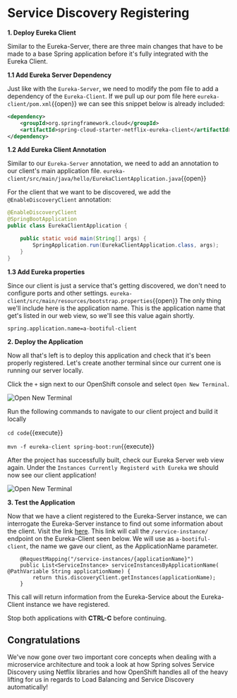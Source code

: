 # Service Discovery Registering

**1. Deploy Eureka Client**

Similar to the Eureka-Server, there are three main changes that have to be made to a base Spring application before it's fully integrated with the Eureka Client.

**1.1 Add Eureka Server Dependency**

Just like with the `Eureka-Server`, we need to modify the pom file to add a dependency of the `Eureka-Client`. If we pull up our pom file here ``eureka-client/pom.xml``{{open}} we can see this snippet below is already included:

```xml
<dependency>
    <groupId>org.springframework.cloud</groupId>
    <artifactId>spring-cloud-starter-netflix-eureka-client</artifactId>
</dependency>
```

**1.2 Add Eureka Client Annotation**

Similar to our `Eureka-Server` annotation, we need to add an annotation to our client's main application file. ``eureka-client/src/main/java/hello/EurekaClientApplication.java``{{open}}

For the client that we want to be discovered, we add the `@EnableDiscoveryClient` annotation:

```java
@EnableDiscoveryClient
@SpringBootApplication
public class EurekaClientApplication {

    public static void main(String[] args) {
        SpringApplication.run(EurekaClientApplication.class, args);
    }
}
```

**1.3 Add Eureka properties**

Since our client is just a service that's getting discovered, we don't need to configure ports and other settings. ``eureka-client/src/main/resources/bootstrap.properties``{{open}}
The only thing we'll include here is the application name. This is the application name that get's listed in our web view, so we'll see this value again shortly.

`spring.application.name=a-bootiful-client`


**2. Deploy the Application**

Now all that's left is to deploy this application and check that it's been properly registered. Let's create another terminal since our current one is running our server locally. 

Click the `+` sign next to our OpenShift console and select `Open New Terminal`.

![Open New Terminal](/openshift/assets/middleware/rhoar-microservices/open-new-terminal.png)

Run the following commands to navigate to our client project and build it locally

``cd code``{{execute}}

``mvn -f eureka-client spring-boot:run``{{execute}}

After the project has successfully built, check our Eureka Server web view again. Under the `Instances Currently Registerd with Eureka` we should now see our client application!

![Open New Terminal](/openshift/assets/middleware/rhoar-microservices/eureka-new-terminal.png)

**3. Test the Application**

Now that we have a client registered to the Eureka-Server instance, we can interrogate the Eureka-Server instance to find out some information about the client. Visit the link [here](https://[[HOST_SUBDOMAIN]]-8080-[[KATACODA_HOST]].environments.katacoda.com/service-instances/a-bootiful-client). This link will call the `/service-instance/` endpoint on the Eureka-Client seen below. We will use as `a-bootiful-client`, the name we gave our client, as the ApplicationName parameter.

```
    @RequestMapping("/service-instances/{applicationName}")
    public List<ServiceInstance> serviceInstancesByApplicationName( @PathVariable String applicationName) {
        return this.discoveryClient.getInstances(applicationName);
    }
```

This call will return information from the Eureka-Service about the Eureka-Client instance we have registered. 

Stop both applications with **CTRL-C** before continuing.

## Congratulations

We've now gone over two important core concepts when dealing with a microservice architecture and took a look at how Spring solves Service Discovery using Netflix libraries and how OpenShift handles all of the heavy lifting for us in regards to Load Balancing and Service Discovery automatically!